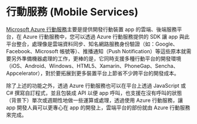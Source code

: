# 行動服務 (Mobile Services)

[Microsoft Azure 行動服務](http://azure.microsoft.com/zh-tw/services/mobile-services/)主要是提供開發行動裝置 app 的雲端、後端服務平台，在 Azure 行動服務中，您可以透過 Azure 行動服務提供的 SDK 讓 app 與此平台整合，處理像是雲端資料同步、知名網路服務身份驗證（如：Google、Facebook、Microsoft 帳號等）、推播通知（Push Notification）等這些原本就需要另外準備機器處理的工作，更棒的是，它同時支援多種行動平台的開發環境（iOS、Android、Windows、HTML5、Xamarin、PhoneGap、Sencha、Appcelerator），對於要拓展到更多裝置平台上節省不少跨平台的開發成本。

除了上述的功能之外，透過 Azure 行動服務也可以在平台上透過 JavaScript 或 C# 撰寫自訂程式，並且包裝成 API 以便 app 呼叫，也支援在沒有呼叫的狀態（背景下）單次或週期性地做一些運算或處理，透過使用 Azure 行動服務，讓 app 開發人員可以更專心在 app 的開發上，雲端平台的部份就由 Azure 行動服務來完成。